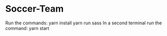 # Soccer-Team

Run the commands:
yarn install
yarn run sass
In a second terminal run the command:
yarn start
